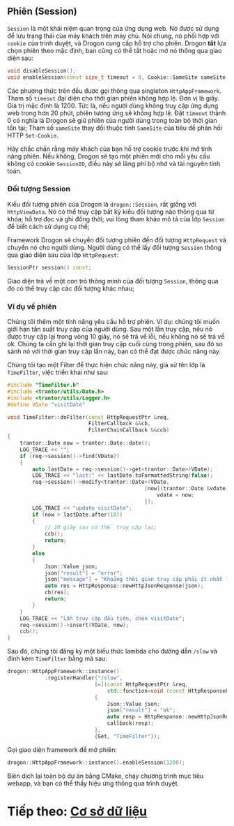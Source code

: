 ## Phiên (Session)

`Session` là một khái niệm quan trọng của ứng dụng web. Nó được sử dụng để lưu trạng thái của máy khách trên máy chủ. Nói chung, nó phối hợp với `cookie` của trình duyệt, và Drogon cung cấp hỗ trợ cho phiên. Drogon **tắt** lựa chọn phiên theo mặc định, bạn cũng có thể tắt hoặc mở nó thông qua giao diện sau:

```c++
void disableSession();
void enableSession(const size_t timeout = 0, Cookie::SameSite sameSite = Cookie::SameSite::kNull);
```

Các phương thức trên đều được gọi thông qua singleton `HttpAppFramework`. Tham số `timeout` đại diện cho thời gian phiên không hợp lệ. Đơn vị là giây. Giá trị mặc định là 1200. Tức là, nếu người dùng không truy cập ứng dụng web trong hơn 20 phút, phiên tương ứng sẽ không hợp lệ. Đặt `timeout` thành 0 có nghĩa là Drogon sẽ giữ phiên của người dùng trong toàn bộ thời gian tồn tại;
Tham số `sameSite` thay đổi thuộc tính `SameSite` của tiêu đề phản hồi HTTP `Set-Cookie`.

Hãy chắc chắn rằng máy khách của bạn hỗ trợ cookie trước khi mở tính năng phiên. Nếu không, Drogon sẽ tạo một phiên mới cho mỗi yêu cầu không có cookie `SessionID`, điều này sẽ lãng phí bộ nhớ và tài nguyên tính toán.

### Đối tượng Session

Kiểu đối tượng phiên của Drogon là `drogon::Session`, rất giống với `HttpViewData`. Nó có thể truy cập bất kỳ kiểu đối tượng nào thông qua từ khóa; hỗ trợ đọc và ghi đồng thời; vui lòng tham khảo mô tả của lớp `Session` để biết cách sử dụng cụ thể;

Framework Drogon sẽ chuyển đối tượng phiên đến đối tượng `HttpRequest` và chuyển nó cho người dùng. Người dùng có thể lấy đối tượng `Session` thông qua giao diện sau của lớp `HttpRequest`:

```c++
SessionPtr session() const;
```

Giao diện trả về một con trỏ thông minh của đối tượng `Session`, thông qua đó có thể truy cập các đối tượng khác nhau;

### Ví dụ về phiên

Chúng tôi thêm một tính năng yêu cầu hỗ trợ phiên. Ví dụ: chúng tôi muốn giới hạn tần suất truy cập của người dùng. Sau một lần truy cập, nếu nó được truy cập lại trong vòng 10 giây, nó sẽ trả về lỗi, nếu không nó sẽ trả về ok. Chúng ta cần ghi lại thời gian truy cập cuối cùng trong phiên, sau đó so sánh nó với thời gian truy cập lần này, bạn có thể đạt được chức năng này.

Chúng tôi tạo một Filter để thực hiện chức năng này, giả sử tên lớp là `TimeFilter`, việc triển khai như sau:

```c++
#include "TimeFilter.h"
#include <trantor/utils/Date.h>
#include <trantor/utils/Logger.h>
#define VDate "visitDate"

void TimeFilter::doFilter(const HttpRequestPtr &req,
                          FilterCallback &&cb,
                          FilterChainCallback &&ccb)
{
    trantor::Date now = trantor::Date::date();
    LOG_TRACE << "";
    if (req->session()->find(VDate))
    {
        auto lastDate = req->session()->get<trantor::Date>(VDate);
        LOG_TRACE << "last:" << lastDate.toFormattedString(false);
        req->session()->modify<trantor::Date>(VDate,
                                            [now](trantor::Date &vdate) {
                                                vdate = now;
                                            });
        LOG_TRACE << "update visitDate";
        if (now > lastDate.after(10))
        {
            // 10 giây sau có thể truy cập lại;
            ccb();
            return;
        }
        else
        {
            Json::Value json;
            json["result"] = "error";
            json["message"] = "Khoảng thời gian truy cập phải ít nhất 10 giây";
            auto res = HttpResponse::newHttpJsonResponse(json);
            cb(res);
            return;
        }
    }
    LOG_TRACE << "Lần truy cập đầu tiên, chèn visitDate";
    req->session()->insert(VDate, now);
    ccb();
}
```

Sau đó, chúng tôi đăng ký một biểu thức lambda cho đường dẫn `/slow` và đính kèm `TimeFilter` bằng mã sau:

```c++
drogon::HttpAppFramework::instance()
            .registerHandler("/slow",
                            [=](const HttpRequestPtr &req,
                                std::function<void (const HttpResponsePtr &)> &&callback)
                            {
                                Json::Value json;
                                json["result"] = "ok";
                                auto resp = HttpResponse::newHttpJsonResponse(json);
                                callback(resp);
                            },
                            {Get, "TimeFilter"});
```

Gọi giao diện framework để mở phiên:

```c++
drogon::HttpAppFramework::instance().enableSession(1200);
```

Biên dịch lại toàn bộ dự án bằng CMake, chạy chương trình mục tiêu webapp, và bạn có thể thấy hiệu ứng thông qua trình duyệt.


# Tiếp theo: [Cơ sở dữ liệu](VI-08-0-Database-General)


